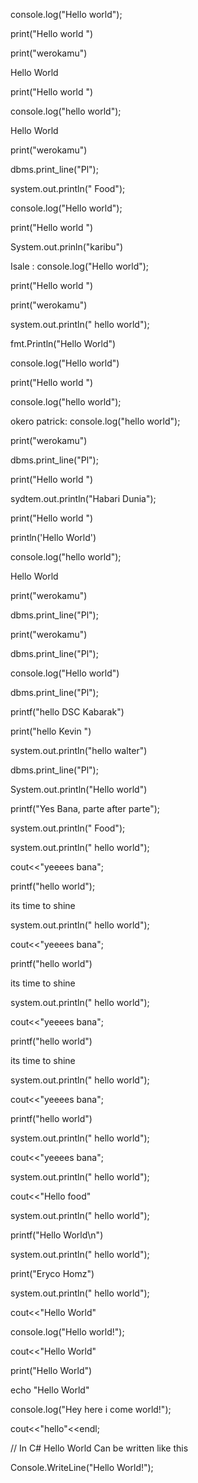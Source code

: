 console.log("Hello world");   

print("Hello world ")   

print("werokamu")   

<html> 
 <body>
   Hello World
   </body>
  </html>   
  
print("Hello world ")   

console.log("hello world");    

<p>Hello World</p>   

print("werokamu")   

dbms.print_line("Pl");   

system.out.println(" Food");   

console.log("Hello world");   

print("Hello world ")   

System.out.prinln("karibu")   

Isale : console.log("Hello world");   

print("Hello world ")   

print("werokamu")   

system.out.println(" hello world");   

fmt.Println("Hello World")   

console.log("Hello world")   

print("Hello world ")   

console.log("hello world");   

okero patrick: console.log("hello world");    

print("werokamu")     

dbms.print_line("Pl");    

print("Hello world ")   

sydtem.out.println("Habari Dunia");   

print("Hello world ")   

println('Hello World')   

console.log("hello world");   

<p>Hello World</p>  

print("werokamu")  

dbms.print_line("Pl");  

print("werokamu")   

dbms.print_line("Pl");   

console.log("Hello world")   

dbms.print_line("Pl");   

printf("hello DSC Kabarak")   

print("hello Kevin ")   

system.out.println("hello walter")   

dbms.print_line("Pl");     

System.out.println("Hello world")    

printf("Yes Bana, parte after parte");   

system.out.println(" Food");    

system.out.println(" hello world");   

cout<<"yeeees bana";   

printf("hello world");    

<p>its time to shine</p>    

system.out.println(" hello world");    

cout<<"yeeees bana";     

printf("hello world")   

<p>its time to shine</p>    

system.out.println(" hello world");       

cout<<"yeeees bana";   

printf("hello world")   

<P>its time to shine</p>   

system.out.println(" hello world");    

cout<<"yeeees bana";   

printf("hello world")   

system.out.println(" hello world");    

cout<<"yeeees bana";     

system.out.println(" hello world");          

cout<<"Hello food"    

system.out.println(" hello world");   

printf("Hello World\n")    

system.out.println(" hello world");      

print("Eryco Homz")   

system.out.println(" hello world");      

cout<<"Hello World"   

console.log("Hello world!");   

cout<<"Hello World"    

print("Hello World")        

echo "Hello World"    

console.log("Hey here i come world!");    

cout<<"hello"<<endl;   

// In C# Hello World Can be written like this

Console.WriteLine("Hello World!"); 
